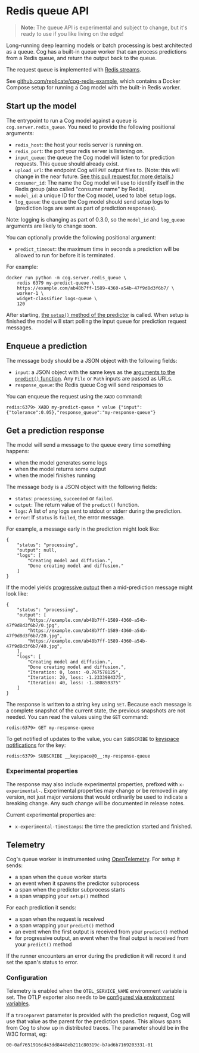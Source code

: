 # Redis queue API

> **Note:** The queue API is experimental and subject to change, but it's ready to use if you like living on the edge!

Long-running deep learning models or batch processing is best architected as a queue. Cog has a built-in queue worker that can process predictions from a Redis queue, and return the output back to the queue.

The request queue is implemented with [Redis streams](https://redis.io/topics/streams-intro).

See [github.com/replicate/cog-redis-example](https://github.com/replicate/cog-redis-example), which contains a Docker Compose setup for running a Cog model with the built-in Redis worker.

## Start up the model

The entrypoint to run a Cog model against a queue is `cog.server.redis_queue`. You need to provide the following positional arguments:

- `redis_host`: the host your redis server is running on.
- `redis_port`: the port your redis server is listening on.
- `input_queue`: the queue the Cog model will listen to for prediction requests. This queue should already exist.
- `upload_url`: the endpoint Cog will `PUT` output files to. (Note: this will change in the near future. [See this pull request for more details.](https://github.com/replicate/cog/issues/496))
- `consumer_id`: The name the Cog model will use to identify itself in the Redis group (also called "consumer name" by Redis).
- `model_id`: a unique ID for the Cog model, used to label setup logs.
- `log_queue`: the queue the Cog model should send setup logs to (prediction logs are sent as part of prediction responses).

Note: logging is changing as part of 0.3.0, so the `model_id` and `log_queue` arguments are likely to change soon.

You can optionally provide the following positional argument:

- `predict_timeout`: the maximum time in seconds a prediction will be allowed to run for before it is terminated.

For example:

    docker run python -m cog.server.redis_queue \
        redis 6379 my-predict-queue \
        https://example.com/ab48b7ff-1589-4360-a54b-47f9d8d3f6b7/ \
        worker-1 \
        widget-classifier logs-queue \
        120

After starting, [the `setup()` method of the predictor](python.md#predictorsetup) is called. When setup is finished the model will start polling the input queue for prediction request messages.

## Enqueue a prediction

The message body should be a JSON object with the following fields:

- `input`: a JSON object with the same keys as the [arguments to the `predict()` function](python.md). Any `File` or `Path` inputs are passed as URLs.
- `response_queue`: the Redis queue Cog will send responses to

You can enqueue the request using the `XADD` command:

    redis:6379> XADD my-predict-queue * value {"input":{"tolerance":0.05},"response_queue":"my-response-queue"}

## Get a prediction response

The model will send a message to the queue every time something happens:

- when the model generates some logs
- when the model returns some output
- when the model finishes running

The message body is a JSON object with the following fields:

- `status`: `processing`, `succeeded` or `failed`.
- `output`: The return value of the `predict()` function.
- `logs`: A list of any logs sent to stdout or stderr during the prediction.
- `error`: If `status` is `failed`, the error message.

For example, a message early in the prediction might look like:

    {
        "status": "processing",
        "output": null,
        "logs": [
            "Creating model and diffusion.",
            "Done creating model and diffusion."
        ]
    }

If the model yields [progressive output](python.md#progressive-output) then a mid-prediction message might look like:

    {
        "status": "processing",
        "output": [
            "https://example.com/ab48b7ff-1589-4360-a54b-47f9d8d3f6b7/0.jpg",
            "https://example.com/ab48b7ff-1589-4360-a54b-47f9d8d3f6b7/20.jpg",
            "https://example.com/ab48b7ff-1589-4360-a54b-47f9d8d3f6b7/40.jpg",
        ],
        "logs": [
            "Creating model and diffusion.",
            "Done creating model and diffusion.",
            "Iteration: 0, loss: -0.767578125",
            "Iteration: 20, loss: -1.2333984375",
            "Iteration: 40, loss: -1.380859375"
        ]
    }

The response is written to a string key using `SET`. Because each message is a complete snapshot of the current state, the previous snapshots are not needed. You can read the values using the `GET` command:

    redis:6379> GET my-response-queue

To get notified of updates to the value, you can `SUBSCRIBE` to [keyspace notifications] for the key:

    redis:6379> SUBSCRIBE __keyspace@0__:my-response-queue

[keyspace notifications]: https://redis.io/docs/manual/keyspace-notifications/

### Experimental properties

The response may also include experimental properties, prefixed with `x-experimental-`. Experimental properties may change or be removed in any version, not just major versions that would ordinarily be used to indicate a breaking change. Any such change will be documented in release notes.

Current experimental properties are:

- `x-experimental-timestamps`: the time the prediction started and finished.

## Telemetry

Cog's queue worker is instrumented using [OpenTelemetry](https://opentelemetry.io). For setup it sends:

- a span when the queue worker starts
- an event when it spawns the predictor subprocess
- a span when the predictor subprocess starts
- a span wrapping your `setup()` method

For each prediction it sends:

- a span when the request is received
- a span wrapping your `predict()` method
- an event when the first output is received from your `predict()` method
- for progressive output, an event when the final output is received from your `predict()` method

If the runner encounters an error during the prediction it will record it and set the span's status to error.

### Configuration

Telemetry is enabled when the `OTEL_SERVICE_NAME` environment variable is set. The OTLP exporter also needs to be [configured via environment variables][1].

[1]: https://opentelemetry-python.readthedocs.io/en/latest/sdk/environment_variables.html

If a `traceparent` parameter is provided with the prediction request, Cog will use that value as the parent for the prediction spans. This allows spans from Cog to show up in distributed traces. The parameter should be in the W3C format, eg:

    00-0af7651916cd43dd8448eb211c80319c-b7ad6b7169203331-01
